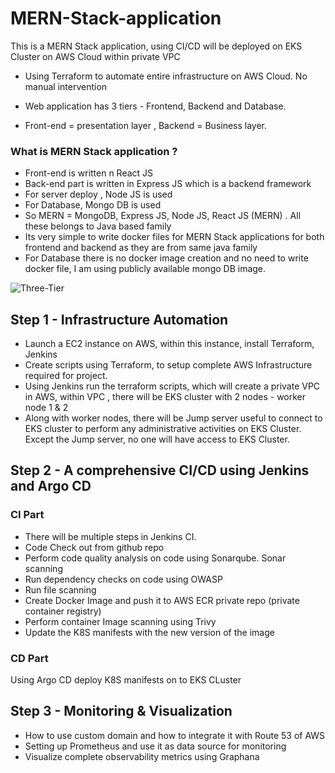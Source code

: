 # MERN-Stack-application
This is a MERN Stack application, using CI/CD will be deployed on EKS Cluster on AWS Cloud within private VPC
* Using Terraform to automate entire infrastructure on AWS Cloud. No manual intervention

* Web application has 3 tiers - Frontend, Backend and Database.
* Front-end = presentation layer , Backend = Business layer.

### What is MERN Stack application ?
* Front-end is written n React JS
* Back-end part is written in Express JS which is a backend framework
* For server deploy , Node JS is used
* For Database, Mongo DB is used
* So MERN = MongoDB, Express JS, Node JS, React JS (MERN) . All these belongs to Java based family
* Its very simple to write  docker files for MERN Stack applications for both frontend and backend as they are from same java family
* For Database there is no docker image creation and no need to write docker file, I am using publicly available mongo DB image. 

![Three-Tier](https://github.com/user-attachments/assets/a85560fd-8f91-468a-aa66-5f303f8d9c00)



## Step 1 - Infrastructure Automation
* Launch a EC2 instance on AWS, within this instance, install Terraform, Jenkins
* Create scripts using Terraform, to setup complete AWS Infrastructure required for project.
* Using Jenkins run the terraform scripts, which will create a private VPC in AWS, within VPC , there will be EKS cluster with 2 nodes - worker node 1 & 2
* Along with worker nodes, there will be Jump server useful to connect to EKS cluster to perform any administrative activities on EKS Cluster. Except the Jump server, no one will have access to EKS Cluster. 

## Step 2 - A comprehensive CI/CD using Jenkins and Argo CD 

### CI Part
* There will be multiple steps in Jenkins CI.
* Code Check out from github repo
* Perform code quality analysis on code using Sonarqube. Sonar scanning
* Run dependency checks on code using OWASP
* Run file scanning
* Create Docker Image and push it to AWS ECR private repo (private container registry)
* Perform container Image scanning using Trivy
* Update the K8S manifests with the new version of the image

### CD Part 
Using Argo CD deploy K8S manifests on to EKS CLuster

## Step 3 - Monitoring & Visualization
* How to use custom domain and how to integrate it with Route 53 of AWS
* Setting up Prometheus and use it as data source for monitoring
* Visualize complete observability metrics using Graphana
